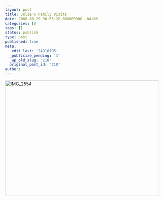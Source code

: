 ```yaml
---
layout: post
title: Julie's Family Visits
date: 2006-08-29 00:53:28.000000000 -04:00
categories: []
tags: []
status: publish
type: post
published: true
meta:
  _edit_last: '24918195'
  _publicize_pending: '1'
  _wp_old_slug: '210'
  original_post_id: '210'
author: 
---
```

<a href="http://www.flickr.com/photos/matthewsim/sets/72157594245485787/" title="IMG_2554 by Matthew Simoneau, on Flickr"><img src="http://farm1.staticflickr.com/58/220944501_3b070a0b08.jpg" width="500" height="375" alt="IMG_2554" /></a>
